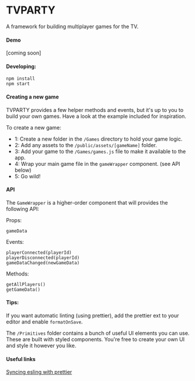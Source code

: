 # TVPARTY
A framework for building multiplayer games for the TV.

#### Demo
[coming soon]

#### Developing:
```
npm install
npm start
```

#### Creating a new game
TVPARTY provides a few helper methods and events, but it's up to you to build your own games. Have a look at the example included for inspiration.

To create a new game:
- 1: Create a new folder in the `/Games` directory to hold your game logic.
- 2: Add any assets to the `/public/assets/[gameName]` folder.
- 3: Add your game to the `/Games/games.js` file to make it available to the app.
- 4: Wrap your main game file in the `gameWrapper` component. (see API below)
- 5: Go wild!

#### API

The `GameWrapper` is a higher-order component that will provides the following API:

Props:
```
gameData
```

Events:
```
playerConnected(playerId)
playerDisconnected(playerId)
gameDataChanged(newGameData)
```

Methods:
```
getAllPlayers()
getGameData()
```

#### Tips:
If you want automatic linting (using prettier), add the prettier ext to your editor and enable `formatOnSave`.

The `/Primitives` folder contains a bunch of useful UI elements you can use. These are built with styled components. You're free to create your own UI and style it however you like.

#### Useful links
[Syncing esling with prettier](https://howtoember.wordpress.com/2017/04/20/syncing-eslint-with-prettier/)